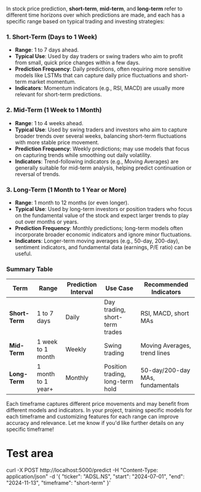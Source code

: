 In stock price prediction, **short-term**, **mid-term**, and **long-term** refer to different time horizons over which predictions are made, and each has a specific range based on typical trading and investing strategies:

### 1. **Short-Term** (Days to 1 Week)
   - **Range**: 1 to 7 days ahead.
   - **Typical Use**: Used by day traders or swing traders who aim to profit from small, quick price changes within a few days.
   - **Prediction Frequency**: Daily predictions, often requiring more sensitive models like LSTMs that can capture daily price fluctuations and short-term market momentum.
   - **Indicators**: Momentum indicators (e.g., RSI, MACD) are usually more relevant for short-term predictions.

### 2. **Mid-Term** (1 Week to 1 Month)
   - **Range**: 1 to 4 weeks ahead.
   - **Typical Use**: Used by swing traders and investors who aim to capture broader trends over several weeks, balancing short-term fluctuations with more stable price movement.
   - **Prediction Frequency**: Weekly predictions; may use models that focus on capturing trends while smoothing out daily volatility.
   - **Indicators**: Trend-following indicators (e.g., Moving Averages) are generally suitable for mid-term analysis, helping predict continuation or reversal of trends.

### 3. **Long-Term** (1 Month to 1 Year or More)
   - **Range**: 1 month to 12 months (or even longer).
   - **Typical Use**: Used by long-term investors or position traders who focus on the fundamental value of the stock and expect larger trends to play out over months or years.
   - **Prediction Frequency**: Monthly predictions; long-term models often incorporate broader economic indicators and ignore minor fluctuations.
   - **Indicators**: Longer-term moving averages (e.g., 50-day, 200-day), sentiment indicators, and fundamental data (earnings, P/E ratio) can be useful.

### Summary Table

| Term       | Range                  | Prediction Interval | Use Case                         | Recommended Indicators     |
|------------|------------------------|---------------------|----------------------------------|----------------------------|
| **Short-Term** | 1 to 7 days           | Daily               | Day trading, short-term trades  | RSI, MACD, short MAs       |
| **Mid-Term**   | 1 week to 1 month     | Weekly             | Swing trading                   | Moving Averages, trend lines |
| **Long-Term**  | 1 month to 1 year+    | Monthly            | Position trading, long-term hold | 50-day/200-day MAs, fundamentals |

Each timeframe captures different price movements and may benefit from different models and indicators. In your project, training specific models for each timeframe and customizing features for each range can improve accuracy and relevance. Let me know if you'd like further details on any specific timeframe!



# Test area

curl -X POST http://localhost:5000/predict -H "Content-Type: application/json" -d '{
        "ticker": "ADSL.NS",
        "start": "2024-07-01",
        "end": "2024-11-13",
        "timeframe": "short-term"
    }'

